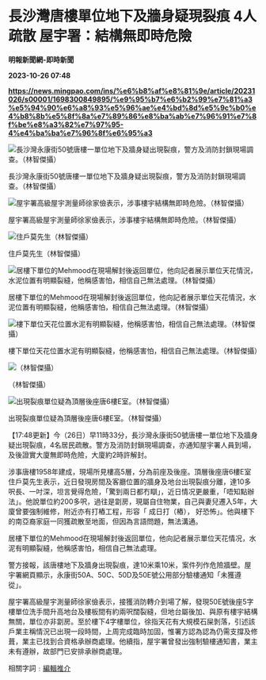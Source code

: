 # 長沙灣唐樓單位地下及牆身疑現裂痕 4人疏散 屋宇署：結構無即時危險
**明報新聞網-即時新聞**

**2023-10-26 07:48**

**https://news.mingpao.com/ins/%e6%b8%af%e8%81%9e/article/20231026/s00001/1698300849895/%e9%95%b7%e6%b2%99%e7%81%a3%e5%94%90%e6%a8%93%e5%96%ae%e4%bd%8d%e5%9c%b0%e4%b8%8b%e5%8f%8a%e7%89%86%e8%ba%ab%e7%96%91%e7%8f%be%e8%a3%82%e7%97%95-4%e4%ba%ba%e7%96%8f%e6%95%a3**

![長沙灣永康街50號唐樓一單位地下及牆身疑出現裂痕，警方及消防封鎖現場調查。（林智傑攝）](https://fs.mingpao.com/ins/20231026/s00001/2a22dd27b5bb18ebb664b0ac058e4d22.jpg)

長沙灣永康街50號唐樓一單位地下及牆身疑出現裂痕，警方及消防封鎖現場調查。（林智傑攝）

![屋宇署高級屋宇測量師徐家儉表示，涉事樓宇結構無即時危險。（林智傑攝）](https://fs.mingpao.com/ins/20231026/s00001/31e953abfb9a8d3a7c8e39704decd13d.jpg)

屋宇署高級屋宇測量師徐家儉表示，涉事樓宇結構無即時危險。（林智傑攝）

![住戶莫先生（林智傑攝）](https://fs.mingpao.com/ins/20231026/s00001/2a23de3debe7d48fe6cf2c5d13e70f5a.jpg)

住戶莫先生（林智傑攝）

![居樓下單位的Mehmood在現場解封後返回單位，他向記者展示單位天花情況，水泥位置有明顯裂縫，他稱感害怕，相信自己無法處理。（林智傑攝）](https://fs.mingpao.com/ins/20231026/s00001/2b2b3eb8c4167bf5a80d97db61df5003.jpg)

居樓下單位的Mehmood在現場解封後返回單位，他向記者展示單位天花情況，水泥位置有明顯裂縫，他稱感害怕，相信自己無法處理。（林智傑攝）

![樓下單位天花位置水泥有明顯裂縫，他稱感害怕，相信自己無法處理。（林智傑攝）](https://fs.mingpao.com/ins/20231026/s00001/2b26cb69095d708ca8ab0077a7696116.jpg)

樓下單位天花位置水泥有明顯裂縫，他稱感害怕，相信自己無法處理。（林智傑攝）

![（林智傑攝）](https://fs.mingpao.com/ins/20231026/s00001/2a235102cf5b80f49f2567d2ca3fc135.jpg)

（林智傑攝）

![出現裂痕單位疑為頂層後座唐6樓E室。（林智傑攝）](https://fs.mingpao.com/ins/20231026/s00001/2a24c211e7b1aa4164c8407242a35b85.jpg)

出現裂痕單位疑為頂層後座唐6樓E室。（林智傑攝）

【17:48更新】今（26日）早11時33分，長沙灣永康街50號唐樓一單位地下及牆身疑出現裂痕，4名居民疏散。警方及消防封鎖現場調查，亦通知屋宇署人員到場，及後證實大廈無即時危險，大廈約2時許解封。

涉事唐樓1958年建成，現場所見樓高5層，分為前座及後座。頂層後座唐6樓E室住戶莫先生表示，近日發現房間及客廳位置的牆身及地台出現裂痕分離，達10多呎長、一吋深，坦言覺得危險，「驚到兩日都冇瞓」，近日情况更嚴重，「唔知點辦法」。他說單位約200多呎，過往是劏房，現屬自住物業，自己與妻兒遷入5年，大廈曾要強制維修，附近亦有打樁工程，形容「 成日打（樁）， 好恐怖」。他與樓下的南亞裔家庭一同獲疏散至地面，但因為言語問題，無法溝通。

居樓下單位的Mehmood在現場解封後返回單位，他向記者展示單位天花情况，水泥有明顯裂縫，他稱感害怕，相信自己無法處理。

警方接報，該唐樓地下及牆身出現裂痕，達10米乘10米，案件列作危險牆壁。屋宇署網頁顯示，永康街50A、50C、50D及50E號公用部分驗樓通知「未獲遵從」。

屋宇署高級屋宇測量師徐家儉表示，接獲消防轉介到場了解，發現50E號後座5字樓單位洗手間升高地台及樓板間有約兩呎闊裂縫，但地台屬後加、與原有樓宇結構無關，單位亦非劏房。至於樓下4字樓單位，徐指天花有大規模石屎剝落，引述該戶業主稱情況已出現一段時間，上周完成臨時加固，惟署方認為認為仍需支撐及修葺，業主已找到合資格承辦商處理。他續指，屋宇署曾發出強制驗樓通知書，業主未有遵辦，故部門已安排承辦商處理。

相關字詞﹕[編輯推介](https://news.mingpao.com/ins/%e6%b8%af%e8%81%9e/article/20231026/s00001/php/search2.php?pnssection=all&inssection=all&searchtype=A&keywords=%E7%B7%A8%E8%BC%AF%E6%8E%A8%E4%BB%8B)